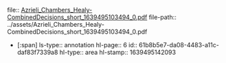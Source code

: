 file:: [Azrieli_Chambers_Healy-CombinedDecisions_short_1639495103494_0.pdf](../assets/Azrieli_Chambers_Healy-CombinedDecisions_short_1639495103494_0.pdf)
file-path:: ../assets/Azrieli_Chambers_Healy-CombinedDecisions_short_1639495103494_0.pdf

- [:span]
  ls-type:: annotation
  hl-page:: 6
  id:: 61b8b5e7-da08-4483-a11c-daf83f7339a8
  hl-type:: area
  hl-stamp:: 1639495142093